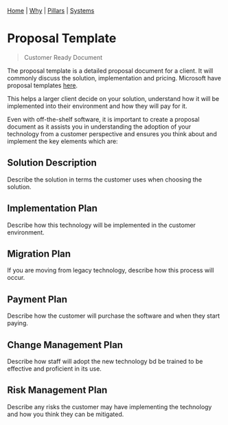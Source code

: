 [Home](README.md) | [Why](why.md) | [Pillars](pillars.md) | [Systems](systems.md)

# Proposal Template
> Customer Ready Document

The proposal template is a detailed proposal document for a client. It will commonly discuss the solution, implementation and pricing. Microsoft have proposal templates [here](https://templates.office.com/en-au/services-proposal-business-blue-design-tm02911896).

This helps a larger client decide on your solution, understand how it will be implemented into their environment and how they will pay for it.

Even with off-the-shelf software, it is important to create a proposal document as it assists you in understanding the adoption of your technology from a customer perspective and ensures you think about and implement the key elements which are:

## Solution Description
Describe the solution in terms the customer uses when choosing the solution.

## Implementation Plan
Describe how this technology will be implemented in the customer environment.

## Migration Plan
If you are moving from legacy technology, describe how this process will occur.

## Payment Plan
Describe how the customer will purchase the software and when they start paying.

## Change Management Plan
Describe how staff will adopt the new technology bd be trained to be effective and proficient in its use.

## Risk Management Plan
Describe any risks the customer may have implementing the technology and how you think they can be mitigated.